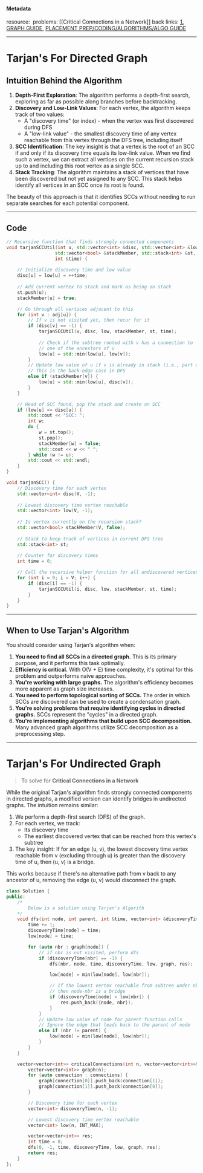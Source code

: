 #### Metadata
resource: 
problems:  [[Critical Connections in a Network]]
back links: [1. GRAPH GUIDE](app://obsidian.md/1.%20GRAPH%20GUIDE), [PLACEMENT PREP/CODING/ALGORITHMS/ALGO GUIDE](app://obsidian.md/PLACEMENT%20PREP/CODING/ALGORITHMS/ALGO%20GUIDE)

---

# Tarjan's For Directed Graph

## Intuition Behind the Algorithm

1. **Depth-First Exploration**: The algorithm performs a depth-first search, exploring as far as possible along branches before backtracking.
2. **Discovery and Low-Link Values**: For each vertex, the algorithm keeps track of two values:
    - A "discovery time" (or index) - when the vertex was first discovered during DFS
    - A "low-link value" - the smallest discovery time of any vertex reachable from this vertex through the DFS tree, including itself
3. **SCC Identification**: The key insight is that a vertex is the root of an SCC if and only if its discovery time equals its low-link value. When we find such a vertex, we can extract all vertices on the current recursion stack up to and including this root vertex as a single SCC.
4. **Stack Tracking**: The algorithm maintains a stack of vertices that have been discovered but not yet assigned to any SCC. This stack helps identify all vertices in an SCC once its root is found.

The beauty of this approach is that it identifies SCCs without needing to run separate searches for each potential component.

---

## Code

``` cpp
// Recursive function that finds strongly connected components
void tarjanSCCUtil(int u, std::vector<int> &disc, std::vector<int> &low,
				  std::vector<bool> &stackMember, std::stack<int> &st,
				  int &time) {
	
	// Initialize discovery time and low value
	disc[u] = low[u] = ++time;
	
	// Add current vertex to stack and mark as being on stack
	st.push(u);
	stackMember[u] = true;

	// Go through all vertices adjacent to this
	for (int v : adj[u]) {
		// If v is not visited yet, then recur for it
		if (disc[v] == -1) {
			tarjanSCCUtil(v, disc, low, stackMember, st, time);
			
			// Check if the subtree rooted with v has a connection to
			// one of the ancestors of u
			low[u] = std::min(low[u], low[v]);
		}
		// Update low value of u if v is already in stack (i.e., part of current SCC)
		// This is the back-edge case in DFS
		else if (stackMember[v]) {
			low[u] = std::min(low[u], disc[v]);
		}
	}

	// Head of SCC found, pop the stack and create an SCC
	if (low[u] == disc[u]) {
		std::cout << "SCC: ";
		int w;
		do {
			w = st.top();
			st.pop();
			stackMember[w] = false;
			std::cout << w << " ";
		} while (w != u);
		std::cout << std::endl;
	}
}

void tarjanSCC() {
	// Discovery time for each vertex
	std::vector<int> disc(V, -1);
	
	// Lowest discovery time vertex reachable
	std::vector<int> low(V, -1);
	
	// Is vertex currently on the recursion stack?
	std::vector<bool> stackMember(V, false);
	
	// Stack to keep track of vertices in current DFS tree
	std::stack<int> st;
	
	// Counter for discovery times
	int time = 0;

	// Call the recursive helper function for all undiscovered vertices
	for (int i = 0; i < V; i++) {
		if (disc[i] == -1) {
			tarjanSCCUtil(i, disc, low, stackMember, st, time);
		}
	}
}
```

---
## When to Use Tarjan's Algorithm

You should consider using Tarjan's algorithm when:

1. **You need to find all SCCs in a directed graph.** This is its primary purpose, and it performs this task optimally.
2. **Efficiency is critical.** With O(V + E) time complexity, it's optimal for this problem and outperforms naive approaches.
3. **You're working with large graphs.** The algorithm's efficiency becomes more apparent as graph size increases.
4. **You need to perform topological sorting of SCCs.** The order in which SCCs are discovered can be used to create a condensation graph.
5. **You're solving problems that require identifying cycles in directed graphs.** SCCs represent the "cycles" in a directed graph.
6. **You're implementing algorithms that build upon SCC decomposition.** Many advanced graph algorithms utilize SCC decomposition as a preprocessing step.

---

# Tarjan's For Undirected Graph

>To solve for **Critical Connections in a Network**

While the original Tarjan's algorithm finds strongly connected components in directed graphs, a modified version can identify bridges in undirected graphs. The intuition remains similar:

1. We perform a depth-first search (DFS) of the graph.
2. For each vertex, we track:
    - Its discovery time
    - The earliest discovered vertex that can be reached from this vertex's subtree
3. The key insight: If for an edge (u, v), the lowest discovery time vertex reachable from v (excluding through u) is greater than the discovery time of u, then (u, v) is a bridge.

This works because if there's no alternative path from v back to any ancestor of u, removing the edge (u, v) would disconnect the graph.


``` cpp
class Solution {
public:
    /*
        Below is a solution using Tarjan's Algorith
    */
    void dfs(int node, int parent, int &time, vector<int> &discoveryTime, vector<int> &low, vector<vector<int>> &graph, vector<vector<int>> &res) {
        time += 1;
        discoveryTime[node] = time;
        low[node] = time;

        for (auto nbr : graph[node]) {
            // if nbr is not visited, perform dfs
            if (discoveryTime[nbr] == -1) {
                dfs(nbr, node, time, discoveryTime, low, graph, res);

                low[node] = min(low[node], low[nbr]);

                // If the lowest vertex reachable from subtree under nbr is above node in DFS tree,
                // then node-nbr is a bridge
                if (discoveryTime[node] < low[nbr]) {
                    res.push_back({node, nbr});
                }
            } 
            // Update low value of node for parent function calls
            // Ignore the edge that leads back to the parent of node
            else if (nbr != parent) {
                low[node] = min(low[node], low[nbr]);
            }
        }
    }

    vector<vector<int>> criticalConnections(int n, vector<vector<int>>& connections) {
        vector<vector<int>> graph(n);
        for (auto connection : connections) {
            graph[connection[0]].push_back(connection[1]);
            graph[connection[1]].push_back(connection[0]);
        }

        // Discovery time for each vertex
        vector<int> discoveryTime(n, -1);

        // Lowest discovery time vertex reachable
        vector<int> low(n, INT_MAX);

        vector<vector<int>> res;
        int time = 0;
        dfs(0, -1, time, discoveryTime, low, graph, res);
        return res;
    }
};
```